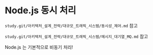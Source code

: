 # Node.js 동시 처리

`study.git/아키텍처_설계_전략/대규모_트래픽_시스템/동시성_제어.md` 참고

`study.git/아키텍처_설계_전략/대규모_트래픽_시스템/메시지_대기열_MQ.md` 참고

Node.js 는 기본적으로 비동기 처리!
